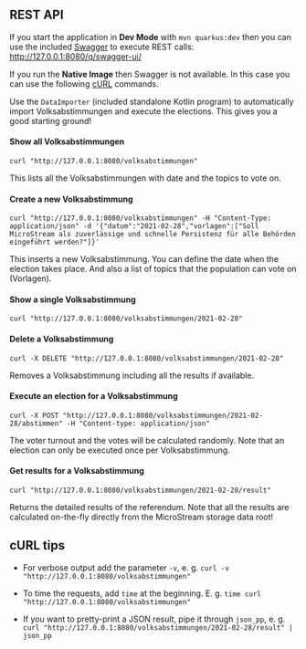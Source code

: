 ## REST API

If you start the application in **Dev Mode** with `mvn quarkus:dev` then you can use the included
[Swagger](https://swagger.io/) to execute REST calls:
http://127.0.0.1:8080/q/swagger-ui/

If you run the **Native Image** then Swagger is not available. In this case you can use the following
[cURL](https://curl.se/) commands.

Use the `DataImporter` (included standalone Kotlin program) to automatically import Volksabstimmungen and
execute the elections. This gives you a good starting ground!

#### Show all Volksabstimmungen

```shell script
curl "http://127.0.0.1:8080/volksabstimmungen"
```

This lists all the Volksabstimmungen with date and the topics to vote on.

#### Create a new Volksabstimmung

```shell script
curl "http://127.0.0.1:8080/volksabstimmungen" -H "Content-Type: application/json" -d '{"datum":"2021-02-28","vorlagen":["Soll MicroStream als zuverlässige und schnelle Persistenz für alle Behörden eingeführt werden?"]}'
```

This inserts a new Volksabstimmung. You can define the date when the election takes place. And also a list
of topics that the population can vote on (Vorlagen).

#### Show a single Volksabstimmung

```shell script
curl "http://127.0.0.1:8080/volksabstimmungen/2021-02-28"
```

#### Delete a Volksabstimmung

```shell script
curl -X DELETE "http://127.0.0.1:8080/volksabstimmungen/2021-02-28"
```

Removes a Volksabstimmung including all the results if available.

#### Execute an election for a Volksabstimmung

```shell script
curl -X POST "http://127.0.0.1:8080/volksabstimmungen/2021-02-28/abstimmen" -H "Content-type: application/json"
```

The voter turnout and the votes will be calculated randomly.
Note that an election can only be executed once per Volksabstimmung.

#### Get results for a Volksabstimmung

```shell script
curl "http://127.0.0.1:8080/volksabstimmungen/2021-02-28/result"
```

Returns the detailed results of the referendum. Note that all the results
are calculated on-the-fly directly from the MicroStream storage data root!

## cURL tips

* For verbose output add the parameter `-v`,
  e. g. `curl -v "http://127.0.0.1:8080/volksabstimmungen"`
  
* To time the requests, add `time` at the beginning. E. g. `time curl "http://127.0.0.1:8080/volksabstimmungen"`

* If you want to pretty-print a JSON result, pipe it through `json_pp`,
  e. g. `curl "http://127.0.0.1:8080/volksabstimmungen/2021-02-28/result" | json_pp`
